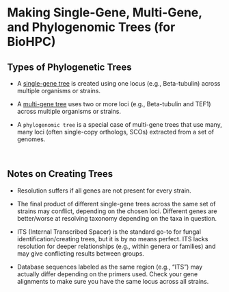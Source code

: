 # Making Single-Gene, Multi-Gene, and Phylogenomic Trees (for BioHPC)

## Types of Phylogenetic Trees

- A [single-gene tree](/single-gene) is created using one locus (e.g., Beta-tubulin) across multiple organisms or strains.  

- A [multi-gene tree](/multi-gene) uses two or more loci (e.g., Beta-tubulin and TEF1) across multiple organisms or strains.

- A `phylogenomic tree` is a special case of multi-gene trees that use many, many loci (often single-copy orthologs, SCOs) extracted from a set of genomes.  

<br>

## Notes on Creating Trees

- Resolution suffers if all genes are not present for every strain.  

- The final product of different single-gene trees across the same set of strains may conflict, depending on the chosen loci. Different genes are better/worse at resolving taxonomy depending on the taxa in question. 

- ITS (Internal Transcribed Spacer) is the standard go-to for fungal identification/creating trees, but it is by no means perfect. ITS lacks resolution for deeper relationships (e.g., within genera or families) and may give conflicting results between groups. 

- Database sequences labeled as the same region (e.g., “ITS”) may actually differ depending on the primers used. Check your gene alignments to make sure you have the same locus across all strains. 


